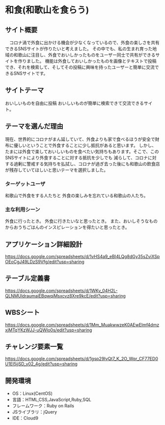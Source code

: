 # 和食(和歌山を食らう)

## サイト概要
　コロナ渦で外食に出かける機会が少なくなっているので、外食の楽しさを共有できるSNSサイトが作りたいと考えました。
その中でも、私の生まれ育った地域の和歌山に注目し、外食でおいしかったものをユーザー同士で共有ができるサイトを作りました。
機能は外食しておいしかったものを画像とテキストで投稿でき、それを検索して、そしてその投稿に興味を持ったユーザーと簡単に交流できるSNSサイトです。
　

## サイトテーマ
おいしいものを自由に投稿
おいしいものが簡単に検索できて交流できるサイト。

## テーマを選んだ理由
現在、世界的にコロナがまん延していて、外食よりも家で食べるほうが安全で財布に優しいということで外食することに少し抵抗があると思います。
しかし、たまには外食で楽しておいしいものを食べたい気持ちもあります。そこで、このSNSサイトにより外食することに対する抵抗を少しでも
減らして、コロナに対する過剰に警戒する気持ちを払拭し、コロナが過ぎ去った後にも和歌山の飲食店が残存していてほしいと思いテーマを選択しました。

### ターゲットユーザ
和歌山で外食をする人たちと
外食の楽しみを忘れている和歌山の人たち。


### 主な利用シーン
外食に行ったとき。
外食に行きたいなと思ったとき。
また、おいしそうなものからおうちごはんのインスピレーションを得たいと思ったとき。

## アプリケーション詳細設計
<https://docs.google.com/spreadsheets/d/1vHS4a9_eBI4LQg8dGy35sZviXSpOEoCgJ49LDzS9Vfg/edit?usp=sharing>

## テーブル定義書
<https://docs.google.com/spreadsheets/d/1WKv_04H2L-QLNMUldraumaiEBqwqiMsxcvz8Xre9kcE/edit?usp=sharing>

## WBSシート
<https://docs.google.com/spreadsheets/d/1Mm_MuakwwzeK0AEwElmf4dmzxjMTqYKzWJJ-uQWIo0s/edit?usp=sharing>

## チャレンジ要素一覧
<https://docs.google.com/spreadsheets/d/1gsp29IvQt7_K_2O_Wqr_CF77ED0U1EI5jjSD_y02_4g/edit?usp=sharing>

## 開発環境
- OS：Linux(CentOS)
- 言語：HTML,CSS,JavaScript,Ruby,SQL
- フレームワーク：Ruby on Rails
- JSライブラリ：jQuery
- IDE：Cloud9
